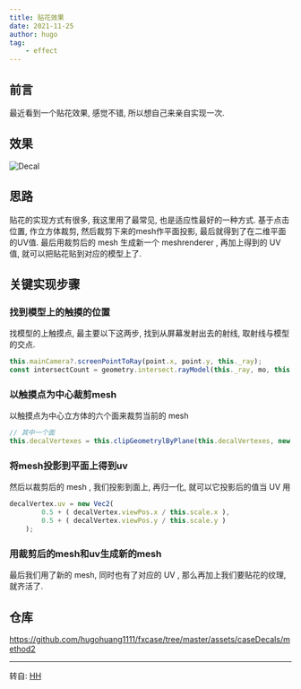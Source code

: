 ```yaml
---
title: 贴花效果
date: 2021-11-25
author: hugo
tag:
    - effect
---
```


## 前言

最近看到一个贴花效果, 感觉不错, 所以想自己来亲自实现一次.


## 效果

![Decal](@assets/202111/decal.gif)


## 思路

贴花的实现方式有很多, 我这里用了最常见, 也是适应性最好的一种方式.
基于点击位置, 作立方体裁剪, 然后裁剪下来的mesh作平面投影, 最后就得到了在二维平面的UV值.
最后用裁剪后的 mesh 生成新一个 meshrenderer , 再加上得到的 UV 值, 就可以把贴花贴到对应的模型上了.

## 关键实现步骤

### 找到模型上的触摸的位置

找模型的上触摸点, 最主要以下这两步, 找到从屏幕发射出去的射线, 取射线与模型的交点.

```typescript
this.mainCamera?.screenPointToRay(point.x, point.y, this._ray);
const intersectCount = geometry.intersect.rayModel(this._ray, mo, this.modOpt);
```

### 以触摸点为中心裁剪mesh

以触摸点为中心立方体的六个面来裁剪当前的 mesh

```typescript
// 其中一个面
this.decalVertexes = this.clipGeometrylByPlane(this.decalVertexes, new Vec3( 1, 0, 0 ), this.scale.x/2);
```

### 将mesh投影到平面上得到uv

然后以裁剪后的 mesh , 我们投影到面上, 再归一化, 就可以它投影后的值当 UV 用

```typescript
decalVertex.uv = new Vec2(
        0.5 + ( decalVertex.viewPos.x / this.scale.x ),
        0.5 + ( decalVertex.viewPos.y / this.scale.y )
    );
```

### 用裁剪后的mesh和uv生成新的mesh

最后我们用了新的 mesh, 同时也有了对应的 UV , 那么再加上我们要贴花的纹理, 就齐活了.


## 仓库

https://github.com/hugohuang1111/fxcase/tree/master/assets/caseDecals/method2


---
转自: [HH](http://www.hugohuang.xyz/)

